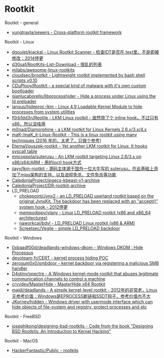 # Rootkit

Rootkit - general

* [yungtravla/sewers - Cross-platform rootkit framework](https://github.com/yungtravla/sewers)

Rootkit - Linux

* [dgoulet/kjackal - Linux Rootkit Scanner - 检查IDT是否在.text里，不是即被修改；2014停更](https://github.com/dgoulet/kjackal)
* [d30sa1/RootKits-List-Download - 很乱的列表](https://github.com/d30sa1/RootKits-List-Download)
* [milabs/awesome-linux-rootkits](https://github.com/milabs/awesome-linux-rootkits)
* [cloudsec/brootkit - Lightweight rootkit implemented by bash shell scripts v0.10](https://github.com/cloudsec/brootkit)
* [CDuPlooy/Rootkit - a special kind of malware with it's own custom bootloader](https://github.com/CDuPlooy/Rootkit)
* [gianlucaborello/libprocesshider - Hide a process under Linux using the ld preloader](https://github.com/gianlucaborello/libprocesshider)
* [iansus/hideproc-lkm - Linux 4.9 Loadable Kernel Module to hide processes from system utilities](https://github.com/iansus/hideproc-lkm)
* [f0rb1dd3n/Reptile - LKM Linux rootkit - 居然带了个 inline hook，不过只有x86，所以没啥用](https://github.com/f0rb1dd3n/Reptile)
* [m0nad/Diamorphine - a LKM rootkit for Linux Kernels 2.6.x/3.x/4.x](https://github.com/m0nad/Diamorphine)
* [maK-/maK_it-Linux-Rootkit - This is a linux rootkit using many techniques (2016 年的，太老了，只做个参考)](https://github.com/maK-/maK_it-Linux-Rootkit)
* [Eterna1/puszek-rootkit - Yet another LKM rootkit for Linux. It hooks syscall table](https://github.com/Eterna1/puszek-rootkit)
* [mncoppola/suterusu - An LKM rootkit targeting Linux 2.6/3.x on x86/x64/ARM - 用的ioctl hook方式](https://github.com/mncoppola/suterusu)
* [jiayy/lkm-rootkit - 源码主体源于国外一位大牛写的 suterusu，在此基础上添加了mips架构的支持，以及进程免杀、文件免杀等功能](https://github.com/jiayy/lkm-rootkit)
* [CaledoniaProject/ipsecs-kbeast-v1-archive](https://github.com/CaledoniaProject/ipsecs-kbeast-v1-archive)
* [CaledoniaProject/DR-rootkit-archive](https://github.com/CaledoniaProject/DR-rootkit-archive)
* LD_PRELOAD
  * [chokepoint/Jynx2 - an LD_PRELOAD userland rootkit based on the original JynxKit. The backdoor has been replaced with an "accept()" system hook - 2012停更](https://github.com/chokepoint/Jynx2)
  * [mempodippy/vlany - Linux LD_PRELOAD rootkit (x86 and x86_64 architectures)](https://github.com/mempodippy/vlany)
  * [naworkcaj/bdvl - LD_PRELOAD Linux rootkit (x86 & ARM)](https://github.com/naworkcaj/bdvl)
  * [Screetsec/Vegile - simple LD_PRELOAD backdoor](https://github.com/Screetsec/Vegile)

Rootkit - Windows

* [0xbaadf00d/deadlands-windows-dkom - Windows DKOM : Hide Processus](https://github.com/0xbaadf00d/deadlands-windows-dkom)
* [devoteam-fr/CERT - kernel process hiding POC](https://github.com/devoteam-fr/CERT)
* [zerosum0x0/smbdoor - kernel backdoor via registering a malicious SMB handler](https://github.com/zerosum0x0/smbdoor)
* [D4stiny/spectre - A Windows kernel-mode rootkit that abuses legitimate communication channels to control a machine](https://github.com/D4stiny/spectre)
* [crvvdev/MasterHide - MasterHide x64 Rootkit](https://github.com/crvvdev/MasterHide)
* [majdi/deadlands - A simple kernel-level rootkit - 2012年的非常老，Linux无参考价值；Windows是EPROCESS断链和SSDT钩子，参考价值也不大](https://github.com/majdi/deadlands)
* [JKornev/hidden - Windows driver with usermode interface which can hide objects of file-system and registry, protect processes and etc](https://github.com/JKornev/hidden)

Rootkit - FreeBSD

* [josephjkong/designing-bsd-rootkits - Code from the book "Designing BSD Rootkits: An Introduction to Kernel Hacking"](https://github.com/josephjkong/designing-bsd-rootkits)

Rootkit - MacOS

* [HackerFantastic/Public - rootkits](https://github.com/HackerFantastic/Public/tree/master/rootkits)
